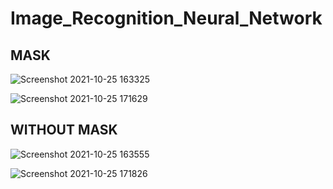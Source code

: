 # Image_Recognition_Neural_Network

## MASK 

![Screenshot 2021-10-25 163325](https://user-images.githubusercontent.com/91602612/150623372-50b6f0a3-6f9b-48bc-a319-49be6c7b2aeb.png)

![Screenshot 2021-10-25 171629](https://user-images.githubusercontent.com/91602612/150623397-0ec6bf70-f9a8-4b42-b374-e7eadcc4fd97.png)

## WITHOUT MASK

![Screenshot 2021-10-25 163555](https://user-images.githubusercontent.com/91602612/150623394-8e89b920-9716-4707-9296-601944fba88c.png)

![Screenshot 2021-10-25 171826](https://user-images.githubusercontent.com/91602612/150623405-9e5257ff-d6fd-492c-99fa-e698ddc98f5f.png)


